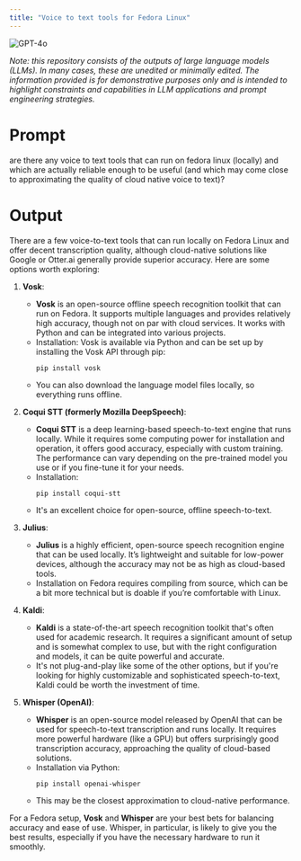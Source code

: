 ```yaml
---
title: "Voice to text tools for Fedora Linux"
---
```

![GPT-4o](https://img.shields.io/badge/GPT--4o-3333FF?style=for-the-badge&logo=openai&logoColor=white)



*Note: this repository consists of the outputs of large language models (LLMs). In many cases, these are unedited or minimally edited. The information provided is for demonstrative purposes only and is intended to highlight constraints and capabilities in LLM applications and prompt engineering strategies.*


# Prompt

are there any voice to text tools that can run on fedora linux (locally) and which are actually reliable enough to be useful (and which may come close to approximating the quality of cloud native voice to text)?

# Output

There are a few voice-to-text tools that can run locally on Fedora Linux and offer decent transcription quality, although cloud-native solutions like Google or Otter.ai generally provide superior accuracy. Here are some options worth exploring:

1. **Vosk**:
   - **Vosk** is an open-source offline speech recognition toolkit that can run on Fedora. It supports multiple languages and provides relatively high accuracy, though not on par with cloud services. It works with Python and can be integrated into various projects.
   - Installation: Vosk is available via Python and can be set up by installing the Vosk API through pip:
     ```
     pip install vosk
     ```
   - You can also download the language model files locally, so everything runs offline.

2. **Coqui STT (formerly Mozilla DeepSpeech)**:
   - **Coqui STT** is a deep learning-based speech-to-text engine that runs locally. While it requires some computing power for installation and operation, it offers good accuracy, especially with custom training. The performance can vary depending on the pre-trained model you use or if you fine-tune it for your needs.
   - Installation:
     ```
     pip install coqui-stt
     ```
   - It's an excellent choice for open-source, offline speech-to-text.

3. **Julius**:
   - **Julius** is a highly efficient, open-source speech recognition engine that can be used locally. It’s lightweight and suitable for low-power devices, although the accuracy may not be as high as cloud-based tools.
   - Installation on Fedora requires compiling from source, which can be a bit more technical but is doable if you’re comfortable with Linux.

4. **Kaldi**:
   - **Kaldi** is a state-of-the-art speech recognition toolkit that's often used for academic research. It requires a significant amount of setup and is somewhat complex to use, but with the right configuration and models, it can be quite powerful and accurate.
   - It's not plug-and-play like some of the other options, but if you're looking for highly customizable and sophisticated speech-to-text, Kaldi could be worth the investment of time.

5. **Whisper (OpenAI)**:
   - **Whisper** is an open-source model released by OpenAI that can be used for speech-to-text transcription and runs locally. It requires more powerful hardware (like a GPU) but offers surprisingly good transcription accuracy, approaching the quality of cloud-based solutions.
   - Installation via Python:
     ```
     pip install openai-whisper
     ```
   - This may be the closest approximation to cloud-native performance.

For a Fedora setup, **Vosk** and **Whisper** are your best bets for balancing accuracy and ease of use. Whisper, in particular, is likely to give you the best results, especially if you have the necessary hardware to run it smoothly.